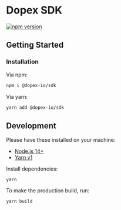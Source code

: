 # Dopex SDK

[![npm version](https://badge.fury.io/js/@dopex-io%2Fsdk.svg)](https://badge.fury.io/js/@dopex-io%2Fsdk)

## Getting Started

### Installation

Via npm:

```bash
npm i @dopex-io/sdk
```

Via yarn:

```bash
yarn add @dopex-io/sdk
```

## Development

Please have these installed on your machine:

- [Node.js 14+](https://nodejs.org/)
- [Yarn v1](https://classic.yarnpkg.com/lang/)

Install dependencies:

```
yarn
```

To make the production build, run:

```
yarn build
```
